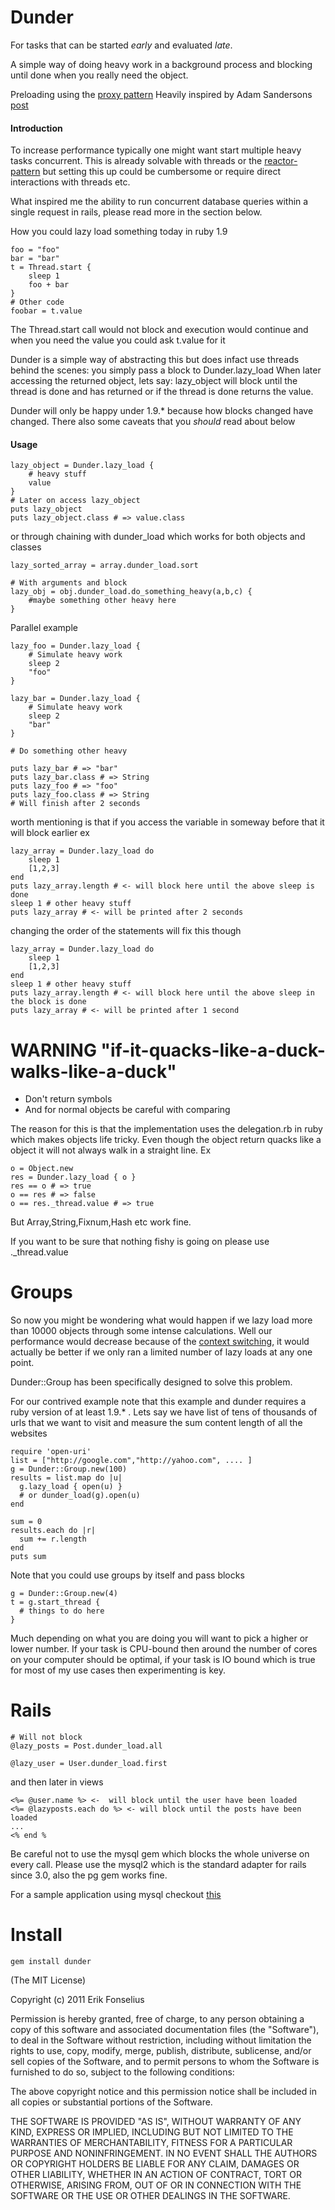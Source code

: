 Dunder
=========================
For tasks that can be started _early_ and evaluated _late_.

A simple way of doing heavy work in a background process and blocking until done when you really need the object.

Preloading using the [proxy pattern](http://sourcemaking.com/design_patterns/proxy)
Heavily inspired by Adam Sandersons [post](http://endofline.wordpress.com/2011/01/18/ruby-standard-library-delegator/)

#### Introduction
To increase performance typically one might want start multiple heavy tasks concurrent.
This is already solvable with threads or the [reactor-pattern](http://rubyeventmachine.com/) but setting this up could be cumbersome or require direct interactions with threads etc.

What inspired me the ability to run concurrent database queries within a single request in rails, please read more in the section below. 

How you could lazy load something today in ruby 1.9

	foo = "foo"
	bar = "bar"
	t = Thread.start {
		sleep 1
		foo + bar
	}
	# Other code
	foobar = t.value
	
The Thread.start call would not block and execution would continue and when you need the value you could ask t.value for it

Dunder is a simple way of abstracting this but does infact use threads behind the scenes: you simply pass a block to Dunder.lazy_load 
When later accessing the returned object, 
lets say: lazy_object will block until the thread is done and has returned or if the thread is done returns the value. 

Dunder will only be happy under 1.9.* because how blocks changed have changed. There also some caveats that you _should_ read about below

#### Usage

	lazy_object = Dunder.lazy_load {
		# heavy stuff
		value
	}
	# Later on access lazy_object
	puts lazy_object
	puts lazy_object.class # => value.class
	
or through chaining with dunder_load which works for both objects and classes
	
	lazy_sorted_array = array.dunder_load.sort
	
	# With arguments and block
	lazy_obj = obj.dunder_load.do_something_heavy(a,b,c) {
		#maybe something other heavy here
	}
	
Parallel example
	
	lazy_foo = Dunder.lazy_load {
		# Simulate heavy work
		sleep 2
		"foo" 
	}
	
	lazy_bar = Dunder.lazy_load {
		# Simulate heavy work
		sleep 2
		"bar" 
	}
	
	# Do something other heavy

	puts lazy_bar # => "bar"
	puts lazy_bar.class # => String
	puts lazy_foo # => "foo"
	puts lazy_foo.class # => String
	# Will finish after 2 seconds

worth mentioning is that if you access the variable in someway before that it will block earlier
ex

	lazy_array = Dunder.lazy_load do
		sleep 1
		[1,2,3]
	end
	puts lazy_array.length # <- will block here until the above sleep is done
	sleep 1 # other heavy stuff
	puts lazy_array # <- will be printed after 2 seconds
	
changing the order of the statements will fix this though

	lazy_array = Dunder.lazy_load do
		sleep 1
		[1,2,3]
	end
	sleep 1 # other heavy stuff
	puts lazy_array.length # <- will block here until the above sleep in the block is done
	puts lazy_array # <- will be printed after 1 second
	
WARNING "if-it-quacks-like-a-duck-walks-like-a-duck"
====================
* Don't return symbols
* And for normal objects be careful with comparing

The reason for this is that the implementation uses the delegation.rb in ruby which makes objects life tricky. Even though the object return quacks like a object it will not always walk in a straight line.
Ex

	o = Object.new
	res = Dunder.lazy_load { o }
	res == o # => true
	o == res # => false 
	o == res._thread.value # => true

But Array,String,Fixnum,Hash etc work fine.

If you want to be sure that nothing fishy is going on please use ._thread.value

Groups
====================
So now you might be wondering what would happen if we lazy load more than 10000 objects through some intense calculations. Well our performance would decrease because of the [context switching](http://en.wikipedia.org/wiki/Context_switch), it would actually be better if we only ran a limited number of lazy loads at any one point. 

Dunder::Group has been specifically designed to solve this problem.

For our contrived example note that this example and dunder requires a ruby version of at least 1.9.* . Lets say we have list of tens of thousands of urls that we want to visit and measure the sum content length of all the websites

	require 'open-uri'
	list = ["http://google.com","http://yahoo.com", .... ]
	g = Dunder::Group.new(100)
	results = list.map do |u|
	  g.lazy_load { open(u) } 
	  # or dunder_load(g).open(u)
	end
	
	sum = 0
	results.each do |r|
	  sum += r.length
	end
	puts sum

Note that you could use groups by itself and pass blocks 

	g = Dunder::Group.new(4)
	t = g.start_thread {
	  # things to do here
	}

Much depending on what you are doing you will want to pick a higher or lower number. If your task is CPU-bound then around the number of cores on your computer should be optimal, if your task is IO bound which is true for most of my use cases then experimenting is key.

Rails
====================

	# Will not block
	@lazy_posts = Post.dunder_load.all
	
	@lazy_user = User.dunder_load.first
	
and then later in views

	<%= @user.name %> <-  will block until the user have been loaded
	<%= @lazyposts.each do %> <- will block until the posts have been loaded
	...
	<% end %
Be careful not to use the mysql gem which blocks the whole universe on every call. Please use the mysql2 which is the standard adapter for rails since 3.0,
also the pg gem works fine.

For a sample application using mysql checkout [this](https://github.com/Fonsan/dunder-rails-demo)
	
Install
=======
    gem install dunder


(The MIT License)

Copyright (c) 2011 Erik Fonselius

Permission is hereby granted, free of charge, to any person obtaining
a copy of this software and associated documentation files (the
"Software"), to deal in the Software without restriction, including
without limitation the rights to use, copy, modify, merge, publish,
distribute, sublicense, and/or sell copies of the Software, and to
permit persons to whom the Software is furnished to do so, subject to
the following conditions:

The above copyright notice and this permission notice shall be
included in all copies or substantial portions of the Software.

THE SOFTWARE IS PROVIDED "AS IS", WITHOUT WARRANTY OF ANY KIND,
EXPRESS OR IMPLIED, INCLUDING BUT NOT LIMITED TO THE WARRANTIES OF
MERCHANTABILITY, FITNESS FOR A PARTICULAR PURPOSE AND NONINFRINGEMENT.
IN NO EVENT SHALL THE AUTHORS OR COPYRIGHT HOLDERS BE LIABLE FOR ANY
CLAIM, DAMAGES OR OTHER LIABILITY, WHETHER IN AN ACTION OF CONTRACT,
TORT OR OTHERWISE, ARISING FROM, OUT OF OR IN CONNECTION WITH THE
SOFTWARE OR THE USE OR OTHER DEALINGS IN THE SOFTWARE.